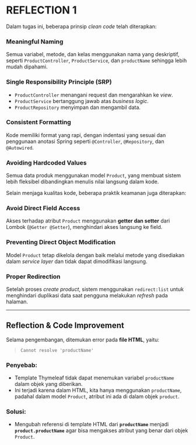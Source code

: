 # **REFLECTION 1**

Dalam tugas ini, beberapa prinsip *clean code* telah diterapkan:

### Meaningful Naming
Semua variabel, metode, dan kelas menggunakan nama yang deskriptif, seperti `ProductController`, `ProductService`, dan `productName` sehingga lebih mudah dipahami.

### Single Responsibility Principle (SRP)
- `ProductController` menangani request dan mengarahkan ke *view*.
- `ProductService` bertanggung jawab atas *business logic*.
- `ProductRepository` menyimpan dan mengambil data.

### Consistent Formatting
Kode memiliki format yang rapi, dengan indentasi yang sesuai dan penggunaan anotasi Spring seperti `@Controller`, `@Repository`, dan `@Autowired`.

### Avoiding Hardcoded Values
Semua data produk menggunakan model `Product`, yang membuat sistem lebih fleksibel dibandingkan menulis nilai langsung dalam kode.

Selain menjaga kualitas kode, beberapa praktik keamanan juga diterapkan:

### Avoid Direct Field Access
Akses terhadap atribut `Product` menggunakan **getter dan setter** dari Lombok (`@Getter @Setter`), menghindari akses langsung ke field.

### Preventing Direct Object Modification
Model `Product` tetap dikelola dengan baik melalui metode yang disediakan dalam *service layer* dan tidak dapat dimodifikasi langsung.

### Proper Redirection
Setelah proses *create product*, sistem menggunakan `redirect:list` untuk menghindari duplikasi data saat pengguna melakukan *refresh* pada halaman.

---

## **Reflection & Code Improvement**

Selama pengembangan, ditemukan error pada **file HTML**, yaitu:
> `Cannot resolve 'productName'`

### Penyebab:
- Template Thymeleaf tidak dapat menemukan variabel `productName` dalam objek yang diberikan.
- Ini terjadi karena dalam HTML, kita hanya menggunakan `productName`, padahal dalam model `Product`, atribut ini ada di dalam objek `product`.

### Solusi:
- Mengubah referensi di template HTML dari **`productName`** menjadi **`product.productName`** agar bisa mengakses atribut yang benar dari objek `Product`.